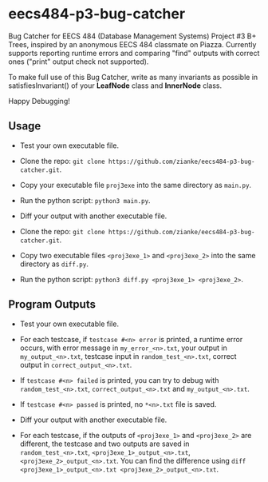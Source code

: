 # eecs484-p3-bug-catcher

Bug Catcher for EECS 484 (Database Management Systems) Project #3 B+ Trees, inspired by an anonymous EECS 484 classmate on Piazza. Currently supports reporting runtime errors and comparing "find" outputs with correct ones ("print" output check not supported).

To make full use of this Bug Catcher, write as many invariants as possible in satisfiesInvariant() of your **LeafNode** class and **InnerNode** class.

Happy Debugging!

## Usage
* Test your own executable file.
 * Clone the repo: `git clone https://github.com/zianke/eecs484-p3-bug-catcher.git`.
 * Copy your executable file `proj3exe` into the same directory as `main.py`.
 * Run the python script: `python3 main.py`.

* Diff your output with another executable file.
 * Clone the repo: `git clone https://github.com/zianke/eecs484-p3-bug-catcher.git`.
 * Copy two executable files `<proj3exe_1>` and `<proj3exe_2>` into the same directory as `diff.py`.
 * Run the python script: `python3 diff.py <proj3exe_1> <proj3exe_2>`.

## Program Outputs
* Test your own executable file.
 * For each testcase, if `testcase #<n> error` is printed, a runtime error occurs, with error message in `my_error_<n>.txt`, your output in `my_output_<n>.txt`, testcase input in `random_test_<n>.txt`, correct output in `correct_output_<n>.txt`.
 * If `testcase #<n> failed` is printed, you can try to debug with `random_test_<n>.txt`, `correct_output_<n>.txt` and `my_output_<n>.txt`.
 * If `testcase #<n> passed` is printed, no `*<n>.txt` file is saved.

* Diff your output with another executable file.
 * For each testcase, if the outputs of `<proj3exe_1>` and `<proj3exe_2>` are different, the testcase and two outputs are saved in `random_test_<n>.txt`, `<proj3exe_1>_output_<n>.txt`, `<proj3exe_2>_output_<n>.txt`. You can find the difference using `diff <proj3exe_1>_output_<n>.txt <proj3exe_2>_output_<n>.txt`.
